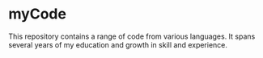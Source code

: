 # myCode
This repository contains a range of code from various languages. It spans several years of my education and growth in skill and experience.
